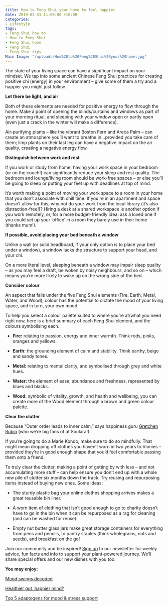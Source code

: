 ```yaml
---
title: How to Feng Shui your home to feel happier
date: 2019-05-31 11:09:00 +10:00
categories:
- Lifestyle
tags:
- Feng Shui how to
- How to Feng Shui
- Feng Shui home
- Feng Shui
- Feng Shui tips
Main Image: "/uploads/How%20to%20Feng%20Shui%20your%20home.jpg"
---
```


The state of your living space can have a significant impact on your mindset. We tap into some ancient Chinese Feng Shui practices for creating positive chi (energy) in your environment – give some of them a try and a happier you might just follow.

**Let there be light, and air**

Both of these elements are needed for positive energy to flow through the home. Make a point of opening the blinds/curtains and windows as part of your morning ritual, and sleeping with your window open or partly open (even just a crack in the winter will make a difference).

Air-purifying plants – like the vibrant Boston Fern and Areca Palm – can create an atmosphere you’ll want to breathe in…provided you take care of them; limp plants on their last leg can have a negative impact on the air quality, creating a negative energy flow.

**Distinguish between work and rest**

If you work or study from home, having your work space in your bedroom (or on the couch!) can significantly reduce your sleep and rest quality. The bedroom and lounge/living room should be work-free spaces – or else you’ll be going to sleep or putting your feet up with deadlines at top of mind.

It’s worth making a point of moving your work space to a room in your home that you don’t associate with chill time. If you’re in an apartment and space doesn’t allow for this, why not do your work from the local library (it’s also distraction-free!)? Hiring a desk at a shared workspace is another option if you work remotely, or, for a more budget-friendly idea: ask a loved one if you could set up your ‘office’ in a room they barely use in their home (thanks mum!).

**If possible, avoid placing your bed beneath a window**

Unlike a wall (or solid headboard, if your only option is to place your bed under a window), a window lacks the structure to support your head, and your chi.

On a more literal level, sleeping beneath a window may impair sleep quality – as you may feel a draft, be woken by noisy neighbours, and so on – which means you’re more likely to wake up on the wrong side of the bed.

**Consider colour**

An aspect that falls under the five Feng Shui elements (Fire, Earth, Metal, Water, and Wood), colour has the potential to dictate the mood of your living space, and in turn, your own mood.

To help you select a colour palette suited to where you’re at/what you need right now, here is a brief summary of each Feng Shui element, and the colours symbolising each.

* **Fire:** relating to passion, energy and inner warmth. Think reds, pinks, oranges and yellows.

* **Earth:** the grounding element of calm and stability. Think earthy, beige and sandy tones.

* **Metal:** relating to mental clarity, and symbolised through grey and white hues.

* **Water:** the element of ease, abundance and freshness, represented by blues and blacks.

* **Wood:** symbolic of vitality, growth, and health and wellbeing, you can create more of the Wood element through a brown and green colour palette.

**Clear the clutter**

Because “Outer order leads to inner calm,” says happiness guru [Gretchen Rubin](https://gretchenrubin.com) (who we’re big fans of at Soulara!).

If you’re going to do a Marie Kondo, make sure to do so mindfully. That might mean dropping off clothes you haven’t worn in two years to Vinnies – provided they’re in good enough shape that you’d feel comfortable passing them onto a friend.

To truly clear the clutter, making a point of getting by with less – and not accumulating more stuff – can help ensure you don’t end up with a whole new pile of clutter six months down the track. Try reusing and repurposing items instead of buying new ones. Some ideas:

* The sturdy plastic bag your online clothes shopping arrives makes a great reusable bin liner.

* A worn item of clothing that isn’t good enough to go to charity doesn’t have to go in the bin when it can be repurposed as a rag for cleaning (and can be washed for reuse).

* Empty nut butter glass jars make great storage containers for everything from pens and pencils, to pantry staples (think wholegrains, nuts and seeds), and breakfast on the go!

Join our community and be inspired! [Sign up](https://www.soulara.com.au) to our newsletter for weekly advice, fun facts and info to support your plant-powered journey. We’ll share special offers and our new dishes with you too.

**You may enjoy:**

[Mood swings decoded](https://blog.soulara.com.au/blog/mood-swings-decoded/)

[Healthier gut, happier mind?](https://blog.soulara.com.au/blog/healthier-gut-happier-mind/)

[Top 5 adaptogens for mood & stress support](https://blog.soulara.com.au/blog/top-5-adaptogens-for-mood-and-stress-support/)